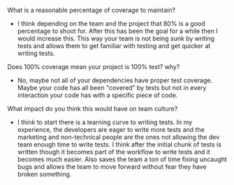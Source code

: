 What is a reasonable percentage of coverage to maintain?

- I think depending on the team and the project that 80% is a good percentage to shoot for. After this has been the goal for a while then I would increase this. This way your team is not being sunk by writing tests and allows them to get familiar with testing and get quicker at writing tests.

Does 100% coverage mean your project is 100% test? why?

- No, maybe not all of your dependencies have proper test coverage. Maybe your code has all been "covered" by tests but not in every interaction your code has with a specific piece of code.

What impact do you think this would have on team culture?

- I think to start there is a learning curve to writing tests. In my experience, the developers are eager to write more tests and the marketing and non-technical people are the ones not allowing the dev team enough time to write tests. I think after the initial chunk of tests is written though it becomes part of the workflow to write tests and it becomes much easier. Also saves the team a ton of time fixing uncaught bugs and allows the team to move forward without fear they have broken something.

